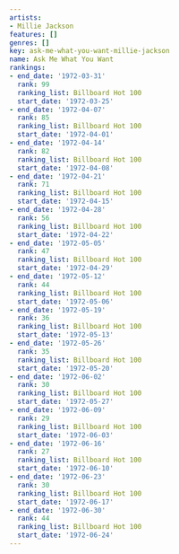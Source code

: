 ```yaml
---
artists:
- Millie Jackson
features: []
genres: []
key: ask-me-what-you-want-millie-jackson
name: Ask Me What You Want
rankings:
- end_date: '1972-03-31'
  rank: 99
  ranking_list: Billboard Hot 100
  start_date: '1972-03-25'
- end_date: '1972-04-07'
  rank: 85
  ranking_list: Billboard Hot 100
  start_date: '1972-04-01'
- end_date: '1972-04-14'
  rank: 82
  ranking_list: Billboard Hot 100
  start_date: '1972-04-08'
- end_date: '1972-04-21'
  rank: 71
  ranking_list: Billboard Hot 100
  start_date: '1972-04-15'
- end_date: '1972-04-28'
  rank: 56
  ranking_list: Billboard Hot 100
  start_date: '1972-04-22'
- end_date: '1972-05-05'
  rank: 47
  ranking_list: Billboard Hot 100
  start_date: '1972-04-29'
- end_date: '1972-05-12'
  rank: 44
  ranking_list: Billboard Hot 100
  start_date: '1972-05-06'
- end_date: '1972-05-19'
  rank: 36
  ranking_list: Billboard Hot 100
  start_date: '1972-05-13'
- end_date: '1972-05-26'
  rank: 35
  ranking_list: Billboard Hot 100
  start_date: '1972-05-20'
- end_date: '1972-06-02'
  rank: 30
  ranking_list: Billboard Hot 100
  start_date: '1972-05-27'
- end_date: '1972-06-09'
  rank: 29
  ranking_list: Billboard Hot 100
  start_date: '1972-06-03'
- end_date: '1972-06-16'
  rank: 27
  ranking_list: Billboard Hot 100
  start_date: '1972-06-10'
- end_date: '1972-06-23'
  rank: 30
  ranking_list: Billboard Hot 100
  start_date: '1972-06-17'
- end_date: '1972-06-30'
  rank: 44
  ranking_list: Billboard Hot 100
  start_date: '1972-06-24'
---
```


